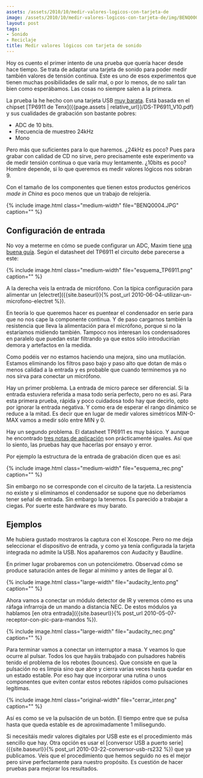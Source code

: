 ```yaml
---
assets: /assets/2010/10/medir-valores-logicos-con-tarjeta-de
image: /assets/2010/10/medir-valores-logicos-con-tarjeta-de/img/BENQ0004.JPG
layout: post
tags:
- Sonido
- Reciclaje
title: Medir valores lógicos con tarjeta de sonido
---
```


Hoy os cuento el primer intento de una prueba que quería hacer desde hace tiempo. Se trata de adaptar una tarjeta de sonido para poder medir también valores de tensión continua. Este es uno de esos experimentos que tienen muchas posibilidades de salir mal, o por lo menos, de no salir tan bien como esperábamos. Las cosas no siempre salen a la primera.

La prueba la he hecho con una tarjeta USB [muy barata](http://www.dealextreme.com/details.dx/sku.22475). Está basada en el chipset [TP6911 de Tenx]({{page.assets | relative_url}}/DS-TP6911_V10.pdf) y sus cualidades de grabación son bastante pobres:

- ADC de 10 bits.
- Frecuencia de muestreo 24kHz
- Mono

Pero más que suficientes para lo que haremos. ¿24kHz es poco? Pues para grabar con calidad de CD no sirve, pero precisamente este experimento va de medir tensión continua o que varía muy lentamente. ¿10bits es poco? Hombre depende, si lo que queremos es medir valores lógicos nos sobran 9.

Con el tamaño de los componentes que tienen estos productos genéricos *made in China* es poco menos que un trabajo de relojería.

{% include image.html class="medium-width" file="BENQ0004.JPG" caption="" %}

## Configuración de entrada

No voy a meterme en cómo se puede configurar un ADC, Maxim tiene [una buena guía](http://www.maxim-ic.com/app-notes/index.mvp/id/1108). Según el datasheet del TP6911 el circuito debe parecerse a este:

{% include image.html class="medium-width" file="esquema_TP6911.png" caption="" %}

A la derecha veis la entrada de micrófono. Con la típica configuración para alimentar un [electret]({{site.baseurl}}{% post_url 2010-06-04-utilizar-un-microfono-electret %}).

En teoría lo que queremos hacer es puentear el condensador en serie para que no nos cape la componente continua. Y de paso cargarnos también la resistencia que lleva la alimentación para el micrófono, porque si no la estaríamos midiendo también. Tampoco nos interesan los condensadores en paralelo que puedan estar filtrando ya que estos sólo introducirían demora y artefactos en la medida.

Como podéis ver no estamos haciendo una mejora, sino una mutilación. Estamos eliminando los filtros paso bajo y paso alto que dotan de más o menos calidad a la entrada y es probable que cuando terminemos ya no nos sirva para conectar un micrófono.

Hay un primer problema. La entrada de micro parece ser diferencial. Si la entrada estuviera referida a masa todo sería perfecto, pero no es así. Para esta primera prueba, rápida y poco cuidadosa todo hay que decirlo, opto por ignorar la entrada negativa. Y como era de esperar el rango dinámico se reduce a la mitad. Es decir que en lugar de medir valores simétricos MIN-0-MAX vamos a medir sólo entre MIN y 0.

Hay un segundo problema. El datasheet TP6911 es muy básico. Y aunque he encontrado [tres notas de aplicación](http://www.iamnota.net/hw:tp6911) son prácticamente iguales. Así que lo siento, las pruebas hay que hacerlas por ensayo y error.

Por ejemplo la estructura de la entrada de grabación dicen que es así:

{% include image.html class="medium-width" file="esquema_rec.png" caption="" %}

Sin embargo no se corresponde con el circuito de la tarjeta. La resistencia no existe y si eliminamos el condensador se supone que no deberíamos tener señal de entrada. Sin embargo la tenemos. Es parecido a trabajar a ciegas. Por suerte este hardware es muy barato.

## Ejemplos

Me hubiera gustado mostraros la captura con el Xoscope. Pero no me deja seleccionar el dispositivo de entrada, y como ya tenía configurada la tarjeta integrada no admite la USB. Nos apañaremos con Audacity y Baudline.

En primer lugar probaremos con un potenciómetro. Observad cómo se produce saturación antes de llegar al mínimo y antes de llegar al 0.

{% include image.html class="large-width" file="audacity_lento.png" caption="" %}

Ahora vamos a conectar un módulo detector de IR y veremos cómo es una ráfaga infrarroja de un mando a distancia NEC. De estos módulos ya hablamos [en otra entrada]({{site.baseurl}}{% post_url 2010-05-07-receptor-con-pic-para-mandos %}).

{% include image.html class="large-width" file="audacity_nec.png" caption="" %}

Para terminar vamos a conectar un interruptor a masa. Y veamos lo que ocurre al pulsar. Todos los que hayáis trabajado con pulsadores habréis tenido el problema de los rebotes (bounces). Que consiste en que la pulsación no es limpia sino que abre y cierra varias veces hasta quedar en un estado estable. Por eso hay que incorporar una rutina o unos componentes que eviten contar estos rebotes rápidos como pulsaciones legítimas.

{% include image.html class="original-width" file="cerrar_inter.png" caption="" %}

Así es como se ve la pulsación de un botón. El tiempo entre que se pulsa hasta que queda estable es de aproximadamente 1 milisegundo.

Si necesitáis medir valores digitales por USB este es el procedimiento más sencillo que hay. Otra opción es usar el [conversor USB a puerto serie]({{site.baseurl}}{% post_url 2010-03-22-conversor-usb-rs232 %}) que ya publicamos. Veis que el procedimiento que hemos seguido no es el mejor pero sirve perfectamente para nuestro propósito. Es cuestión de hacer pruebas para mejorar los resultados.
